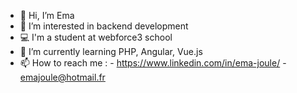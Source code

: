 - 👋 Hi, I’m Ema 
- 👀 I’m interested in backend development
-  :computer: I'm a student at webforce3 school
- 🌱 I’m currently learning PHP, Angular, Vue.js
- 📫 How to reach me : - https://www.linkedin.com/in/ema-joule/
                       - emajoule@hotmail.fr


